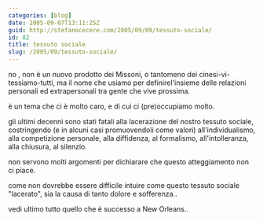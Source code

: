 ```yaml
---
categories: [blog]
date: 2005-09-07T13:11:25Z
guid: http://stefanocecere.com/2005/09/09/tessuto-sociale/
id: 82
title: tessuto sociale
slug: /2005/09/tessuto-sociale/
---
```


no , non è un nuovo prodotto dei Missoni, o tantomeno dei cinesi-vi-tessiamo-tutti, ma il nome che usiamo per definirel'insieme delle relazioni personali ed extrapersonali tra gente che vive prossima.

è un tema che ci è molto caro, e di cui ci (pre)occupiamo molto.

gli ultimi decenni sono stati fatali alla lacerazione del nostro tessuto sociale, costringendo (e in alcuni casi promuovendoli come valori) all'individualismo, alla competizione personale, alla diffidenza, al formalismo, all'intolleranza, alla chiusura, al silenzio.

non servono molti argomenti per dichiarare che questo atteggiamento non ci piace.
  
come non dovrebbe essere difficile intuire come questo tessuto sociale "lacerato", sia la causa di tanto dolore e sofferenza..
  
vedi ultimo tutto quello che è successo a New Orleans..